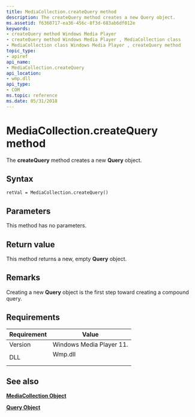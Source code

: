 ```yaml
---
title: MediaCollection.createQuery method
description: The createQuery method creates a new Query object.
ms.assetid: f6360717-ea36-456c-8f3d-683ab6df012e
keywords:
- createQuery method Windows Media Player
- createQuery method Windows Media Player , MediaCollection class
- MediaCollection class Windows Media Player , createQuery method
topic_type:
- apiref
api_name:
- MediaCollection.createQuery
api_location:
- wmp.dll
api_type:
- COM
ms.topic: reference
ms.date: 05/31/2018
---
```


# MediaCollection.createQuery method

The **createQuery** method creates a new **Query** object.

## Syntax


```JScript
retVal = MediaCollection.createQuery()
```



## Parameters

This method has no parameters.

## Return value

This method returns a new, empty **Query** object.

## Remarks

Creating a new **Query** object is the first step toward creating a compound query.

## Requirements



| Requirement | Value |
|--------------------|------------------------------------------------------------------------------------|
| Version<br/> | Windows Media Player 11.<br/>                                                |
| DLL<br/>     | <dl> <dt>Wmp.dll</dt> </dl> |



## See also

<dl> <dt>

[**MediaCollection Object**](mediacollection-object.md)
</dt> <dt>

[**Query Object**](query-object.md)
</dt> </dl>

 

 





